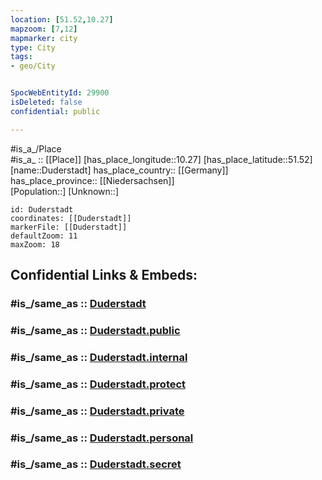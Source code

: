 ```yaml
---
location: [51.52,10.27] 
mapzoom: [7,12] 
mapmarker: city 
type: City
tags:
- geo/City


SpocWebEntityId: 29900
isDeleted: false
confidential: public

---
```

#is_a_/Place  
#is_a_ :: [[Place]] 
[has_place_longitude::10.27] 
[has_place_latitude::51.52] 
[name::Duderstadt] 
has_place_country:: [[Germany]]  
has_place_province:: [[Niedersachsen]]  
[Population::] 
[Unknown::] 


```leaflet
id: Duderstadt
coordinates: [[Duderstadt]] 
markerFile: [[Duderstadt]] 
defaultZoom: 11 
maxZoom: 18
```


## Confidential Links & Embeds: 

### #is_/same_as :: [Duderstadt](/_Standards/Earth/Continent/Europe/Europe~Central/Germany/Germany~West/Niedersachsen/counties~Niedersachsen/Göttingen/cities~Göttingen/Duderstadt/boroughs~Duderstadt/Duderstadt.md) 

### #is_/same_as :: [Duderstadt.public](/_public/Earth/Continent/Europe/Europe~Central/Germany/Germany~West/Niedersachsen/counties~Niedersachsen/Göttingen/cities~Göttingen/Duderstadt/boroughs~Duderstadt/Duderstadt.public.md) 

### #is_/same_as :: [Duderstadt.internal](/_internal/Earth/Continent/Europe/Europe~Central/Germany/Germany~West/Niedersachsen/counties~Niedersachsen/Göttingen/cities~Göttingen/Duderstadt/boroughs~Duderstadt/Duderstadt.internal.md) 

### #is_/same_as :: [Duderstadt.protect](/_protect/Earth/Continent/Europe/Europe~Central/Germany/Germany~West/Niedersachsen/counties~Niedersachsen/Göttingen/cities~Göttingen/Duderstadt/boroughs~Duderstadt/Duderstadt.protect.md) 

### #is_/same_as :: [Duderstadt.private](/_private/Earth/Continent/Europe/Europe~Central/Germany/Germany~West/Niedersachsen/counties~Niedersachsen/Göttingen/cities~Göttingen/Duderstadt/boroughs~Duderstadt/Duderstadt.private.md) 

### #is_/same_as :: [Duderstadt.personal](/_personal/Earth/Continent/Europe/Europe~Central/Germany/Germany~West/Niedersachsen/counties~Niedersachsen/Göttingen/cities~Göttingen/Duderstadt/boroughs~Duderstadt/Duderstadt.personal.md) 

### #is_/same_as :: [Duderstadt.secret](/_secret/Earth/Continent/Europe/Europe~Central/Germany/Germany~West/Niedersachsen/counties~Niedersachsen/Göttingen/cities~Göttingen/Duderstadt/boroughs~Duderstadt/Duderstadt.secret.md)

